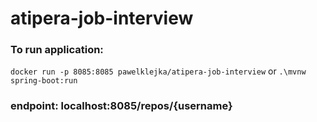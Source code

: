 # atipera-job-interview

### To run application:
`docker run -p 8085:8085 pawelklejka/atipera-job-interview`
or
`.\mvnw spring-boot:run`

### endpoint: localhost:8085/repos/{username}
